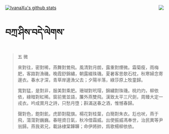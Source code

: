 [![IvanaXu's github stats](https://github-readme-stats.vercel.app/api?username=IvanaXu&show_icons=true&theme=vue-dark)](https://github.com/anuraghazra/github-readme-stats)
<img align="right" src="https://github-readme-stats.vercel.app/api/top-langs/?username=IvanaXu&langs_count=3&theme=graywhite" />
# བཀྲ་ཤིས་བདེ་ལེགས་
> 五 微
> 
> 來對往，密對稀，燕舞對鶯飛。風清對月朗，露重對煙微。霜菊瘦，雨梅肥，客路對漁磯。晚霞舒錦繡，朝露綴珠璣。夏暑客思欹石枕，秋寒婦念寄邊衣。春水才深，青草岸邊漁父去；夕陽半落，綠莎原上牧童歸。
> 
> 寬對猛，是對非，服美對乘肥。珊瑚對玳瑁，錦繡對珠璣。桃灼灼，柳依依，綠暗對紅稀。窗前鶯並語，簾外燕雙飛。漢致太平三尺劍，周臻大定一戎衣。吟成賞月之詩，只愁月墮；斟滿送春之酒，惟憾春歸。
> 
> 聲對色，飽對飢，虎節對龍旗。楊花對桂葉，白簡對朱衣。尨也吠，燕于飛，蕩蕩對巍巍。春暄資日氣，秋冷借霜威。出使振威馮奉世，治民異等尹翁歸。燕我弟兄，載詠棣棠韡韡；命伊將帥，爲歌楊柳依依。
>